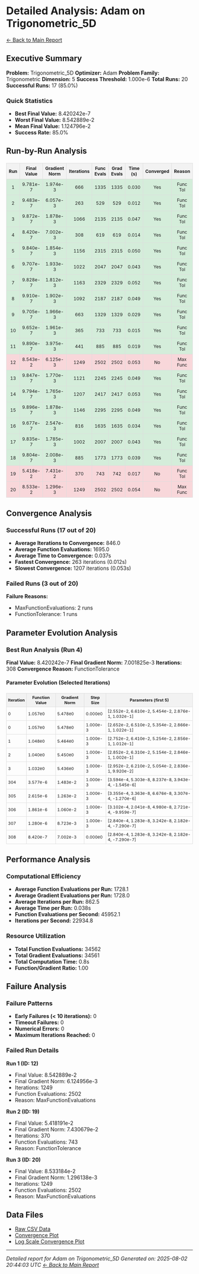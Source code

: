 # Detailed Analysis: Adam on Trigonometric_5D
[← Back to Main Report](benchmark_report.md)
## Executive Summary
**Problem:** Trigonometric_5D
**Optimizer:** Adam
**Problem Family:** Trigonometric
**Dimension:** 5
**Success Threshold:** 1.000e-6
**Total Runs:** 20
**Successful Runs:** 17 (85.0%)

### Quick Statistics
* **Best Final Value:** 8.420242e-7
* **Worst Final Value:** 8.542889e-2
* **Mean Final Value:** 1.124796e-2
* **Success Rate:** 85.0%


## Run-by-Run Analysis
<table style="border-collapse: collapse; width: 100%; margin: 20px 0; font-size: 12px;">
<tr style="background-color: #f2f2f2;">
<th style="border: 1px solid #ddd; padding: 6px; text-align: center;">Run</th>
<th style="border: 1px solid #ddd; padding: 6px; text-align: center;">Final Value</th>
<th style="border: 1px solid #ddd; padding: 6px; text-align: center;">Gradient Norm</th>
<th style="border: 1px solid #ddd; padding: 6px; text-align: center;">Iterations</th>
<th style="border: 1px solid #ddd; padding: 6px; text-align: center;">Func Evals</th>
<th style="border: 1px solid #ddd; padding: 6px; text-align: center;">Grad Evals</th>
<th style="border: 1px solid #ddd; padding: 6px; text-align: center;">Time (s)</th>
<th style="border: 1px solid #ddd; padding: 6px; text-align: center;">Converged</th>
<th style="border: 1px solid #ddd; padding: 6px; text-align: center;">Reason</th>
</tr>
<tr style="background-color: #d4edda;">
<td style="border: 1px solid #ddd; padding: 6px; text-align: center;">1</td>
<td style="border: 1px solid #ddd; padding: 6px; text-align: center;">9.781e-7</td>
<td style="border: 1px solid #ddd; padding: 6px; text-align: center;">1.974e-3</td>
<td style="border: 1px solid #ddd; padding: 6px; text-align: center;">666</td>
<td style="border: 1px solid #ddd; padding: 6px; text-align: center;">1335</td>
<td style="border: 1px solid #ddd; padding: 6px; text-align: center;">1335</td>
<td style="border: 1px solid #ddd; padding: 6px; text-align: center;">0.030</td>
<td style="border: 1px solid #ddd; padding: 6px; text-align: center;">Yes</td>
<td style="border: 1px solid #ddd; padding: 6px; text-align: center;">Func Tol</td>
</tr>
<tr style="background-color: #d4edda;">
<td style="border: 1px solid #ddd; padding: 6px; text-align: center;">2</td>
<td style="border: 1px solid #ddd; padding: 6px; text-align: center;">9.483e-7</td>
<td style="border: 1px solid #ddd; padding: 6px; text-align: center;">6.057e-3</td>
<td style="border: 1px solid #ddd; padding: 6px; text-align: center;">263</td>
<td style="border: 1px solid #ddd; padding: 6px; text-align: center;">529</td>
<td style="border: 1px solid #ddd; padding: 6px; text-align: center;">529</td>
<td style="border: 1px solid #ddd; padding: 6px; text-align: center;">0.012</td>
<td style="border: 1px solid #ddd; padding: 6px; text-align: center;">Yes</td>
<td style="border: 1px solid #ddd; padding: 6px; text-align: center;">Func Tol</td>
</tr>
<tr style="background-color: #d4edda;">
<td style="border: 1px solid #ddd; padding: 6px; text-align: center;">3</td>
<td style="border: 1px solid #ddd; padding: 6px; text-align: center;">9.872e-7</td>
<td style="border: 1px solid #ddd; padding: 6px; text-align: center;">1.878e-3</td>
<td style="border: 1px solid #ddd; padding: 6px; text-align: center;">1066</td>
<td style="border: 1px solid #ddd; padding: 6px; text-align: center;">2135</td>
<td style="border: 1px solid #ddd; padding: 6px; text-align: center;">2135</td>
<td style="border: 1px solid #ddd; padding: 6px; text-align: center;">0.047</td>
<td style="border: 1px solid #ddd; padding: 6px; text-align: center;">Yes</td>
<td style="border: 1px solid #ddd; padding: 6px; text-align: center;">Func Tol</td>
</tr>
<tr style="background-color: #d4edda;">
<td style="border: 1px solid #ddd; padding: 6px; text-align: center;">4</td>
<td style="border: 1px solid #ddd; padding: 6px; text-align: center;">8.420e-7</td>
<td style="border: 1px solid #ddd; padding: 6px; text-align: center;">7.002e-3</td>
<td style="border: 1px solid #ddd; padding: 6px; text-align: center;">308</td>
<td style="border: 1px solid #ddd; padding: 6px; text-align: center;">619</td>
<td style="border: 1px solid #ddd; padding: 6px; text-align: center;">619</td>
<td style="border: 1px solid #ddd; padding: 6px; text-align: center;">0.014</td>
<td style="border: 1px solid #ddd; padding: 6px; text-align: center;">Yes</td>
<td style="border: 1px solid #ddd; padding: 6px; text-align: center;">Func Tol</td>
</tr>
<tr style="background-color: #d4edda;">
<td style="border: 1px solid #ddd; padding: 6px; text-align: center;">5</td>
<td style="border: 1px solid #ddd; padding: 6px; text-align: center;">9.840e-7</td>
<td style="border: 1px solid #ddd; padding: 6px; text-align: center;">1.854e-3</td>
<td style="border: 1px solid #ddd; padding: 6px; text-align: center;">1156</td>
<td style="border: 1px solid #ddd; padding: 6px; text-align: center;">2315</td>
<td style="border: 1px solid #ddd; padding: 6px; text-align: center;">2315</td>
<td style="border: 1px solid #ddd; padding: 6px; text-align: center;">0.050</td>
<td style="border: 1px solid #ddd; padding: 6px; text-align: center;">Yes</td>
<td style="border: 1px solid #ddd; padding: 6px; text-align: center;">Func Tol</td>
</tr>
<tr style="background-color: #d4edda;">
<td style="border: 1px solid #ddd; padding: 6px; text-align: center;">6</td>
<td style="border: 1px solid #ddd; padding: 6px; text-align: center;">9.707e-7</td>
<td style="border: 1px solid #ddd; padding: 6px; text-align: center;">1.933e-3</td>
<td style="border: 1px solid #ddd; padding: 6px; text-align: center;">1022</td>
<td style="border: 1px solid #ddd; padding: 6px; text-align: center;">2047</td>
<td style="border: 1px solid #ddd; padding: 6px; text-align: center;">2047</td>
<td style="border: 1px solid #ddd; padding: 6px; text-align: center;">0.043</td>
<td style="border: 1px solid #ddd; padding: 6px; text-align: center;">Yes</td>
<td style="border: 1px solid #ddd; padding: 6px; text-align: center;">Func Tol</td>
</tr>
<tr style="background-color: #d4edda;">
<td style="border: 1px solid #ddd; padding: 6px; text-align: center;">7</td>
<td style="border: 1px solid #ddd; padding: 6px; text-align: center;">9.828e-7</td>
<td style="border: 1px solid #ddd; padding: 6px; text-align: center;">1.812e-3</td>
<td style="border: 1px solid #ddd; padding: 6px; text-align: center;">1163</td>
<td style="border: 1px solid #ddd; padding: 6px; text-align: center;">2329</td>
<td style="border: 1px solid #ddd; padding: 6px; text-align: center;">2329</td>
<td style="border: 1px solid #ddd; padding: 6px; text-align: center;">0.052</td>
<td style="border: 1px solid #ddd; padding: 6px; text-align: center;">Yes</td>
<td style="border: 1px solid #ddd; padding: 6px; text-align: center;">Func Tol</td>
</tr>
<tr style="background-color: #d4edda;">
<td style="border: 1px solid #ddd; padding: 6px; text-align: center;">8</td>
<td style="border: 1px solid #ddd; padding: 6px; text-align: center;">9.910e-7</td>
<td style="border: 1px solid #ddd; padding: 6px; text-align: center;">1.902e-3</td>
<td style="border: 1px solid #ddd; padding: 6px; text-align: center;">1092</td>
<td style="border: 1px solid #ddd; padding: 6px; text-align: center;">2187</td>
<td style="border: 1px solid #ddd; padding: 6px; text-align: center;">2187</td>
<td style="border: 1px solid #ddd; padding: 6px; text-align: center;">0.049</td>
<td style="border: 1px solid #ddd; padding: 6px; text-align: center;">Yes</td>
<td style="border: 1px solid #ddd; padding: 6px; text-align: center;">Func Tol</td>
</tr>
<tr style="background-color: #d4edda;">
<td style="border: 1px solid #ddd; padding: 6px; text-align: center;">9</td>
<td style="border: 1px solid #ddd; padding: 6px; text-align: center;">9.705e-7</td>
<td style="border: 1px solid #ddd; padding: 6px; text-align: center;">1.966e-3</td>
<td style="border: 1px solid #ddd; padding: 6px; text-align: center;">663</td>
<td style="border: 1px solid #ddd; padding: 6px; text-align: center;">1329</td>
<td style="border: 1px solid #ddd; padding: 6px; text-align: center;">1329</td>
<td style="border: 1px solid #ddd; padding: 6px; text-align: center;">0.029</td>
<td style="border: 1px solid #ddd; padding: 6px; text-align: center;">Yes</td>
<td style="border: 1px solid #ddd; padding: 6px; text-align: center;">Func Tol</td>
</tr>
<tr style="background-color: #d4edda;">
<td style="border: 1px solid #ddd; padding: 6px; text-align: center;">10</td>
<td style="border: 1px solid #ddd; padding: 6px; text-align: center;">9.652e-7</td>
<td style="border: 1px solid #ddd; padding: 6px; text-align: center;">1.961e-3</td>
<td style="border: 1px solid #ddd; padding: 6px; text-align: center;">365</td>
<td style="border: 1px solid #ddd; padding: 6px; text-align: center;">733</td>
<td style="border: 1px solid #ddd; padding: 6px; text-align: center;">733</td>
<td style="border: 1px solid #ddd; padding: 6px; text-align: center;">0.015</td>
<td style="border: 1px solid #ddd; padding: 6px; text-align: center;">Yes</td>
<td style="border: 1px solid #ddd; padding: 6px; text-align: center;">Func Tol</td>
</tr>
<tr style="background-color: #d4edda;">
<td style="border: 1px solid #ddd; padding: 6px; text-align: center;">11</td>
<td style="border: 1px solid #ddd; padding: 6px; text-align: center;">9.890e-7</td>
<td style="border: 1px solid #ddd; padding: 6px; text-align: center;">3.975e-3</td>
<td style="border: 1px solid #ddd; padding: 6px; text-align: center;">441</td>
<td style="border: 1px solid #ddd; padding: 6px; text-align: center;">885</td>
<td style="border: 1px solid #ddd; padding: 6px; text-align: center;">885</td>
<td style="border: 1px solid #ddd; padding: 6px; text-align: center;">0.019</td>
<td style="border: 1px solid #ddd; padding: 6px; text-align: center;">Yes</td>
<td style="border: 1px solid #ddd; padding: 6px; text-align: center;">Func Tol</td>
</tr>
<tr style="background-color: #f8d7da;">
<td style="border: 1px solid #ddd; padding: 6px; text-align: center;">12</td>
<td style="border: 1px solid #ddd; padding: 6px; text-align: center;">8.543e-2</td>
<td style="border: 1px solid #ddd; padding: 6px; text-align: center;">6.125e-3</td>
<td style="border: 1px solid #ddd; padding: 6px; text-align: center;">1249</td>
<td style="border: 1px solid #ddd; padding: 6px; text-align: center;">2502</td>
<td style="border: 1px solid #ddd; padding: 6px; text-align: center;">2502</td>
<td style="border: 1px solid #ddd; padding: 6px; text-align: center;">0.053</td>
<td style="border: 1px solid #ddd; padding: 6px; text-align: center;">No</td>
<td style="border: 1px solid #ddd; padding: 6px; text-align: center;">Max Func</td>
</tr>
<tr style="background-color: #d4edda;">
<td style="border: 1px solid #ddd; padding: 6px; text-align: center;">13</td>
<td style="border: 1px solid #ddd; padding: 6px; text-align: center;">9.847e-7</td>
<td style="border: 1px solid #ddd; padding: 6px; text-align: center;">1.770e-3</td>
<td style="border: 1px solid #ddd; padding: 6px; text-align: center;">1121</td>
<td style="border: 1px solid #ddd; padding: 6px; text-align: center;">2245</td>
<td style="border: 1px solid #ddd; padding: 6px; text-align: center;">2245</td>
<td style="border: 1px solid #ddd; padding: 6px; text-align: center;">0.049</td>
<td style="border: 1px solid #ddd; padding: 6px; text-align: center;">Yes</td>
<td style="border: 1px solid #ddd; padding: 6px; text-align: center;">Func Tol</td>
</tr>
<tr style="background-color: #d4edda;">
<td style="border: 1px solid #ddd; padding: 6px; text-align: center;">14</td>
<td style="border: 1px solid #ddd; padding: 6px; text-align: center;">9.794e-7</td>
<td style="border: 1px solid #ddd; padding: 6px; text-align: center;">1.765e-3</td>
<td style="border: 1px solid #ddd; padding: 6px; text-align: center;">1207</td>
<td style="border: 1px solid #ddd; padding: 6px; text-align: center;">2417</td>
<td style="border: 1px solid #ddd; padding: 6px; text-align: center;">2417</td>
<td style="border: 1px solid #ddd; padding: 6px; text-align: center;">0.053</td>
<td style="border: 1px solid #ddd; padding: 6px; text-align: center;">Yes</td>
<td style="border: 1px solid #ddd; padding: 6px; text-align: center;">Func Tol</td>
</tr>
<tr style="background-color: #d4edda;">
<td style="border: 1px solid #ddd; padding: 6px; text-align: center;">15</td>
<td style="border: 1px solid #ddd; padding: 6px; text-align: center;">9.896e-7</td>
<td style="border: 1px solid #ddd; padding: 6px; text-align: center;">1.878e-3</td>
<td style="border: 1px solid #ddd; padding: 6px; text-align: center;">1146</td>
<td style="border: 1px solid #ddd; padding: 6px; text-align: center;">2295</td>
<td style="border: 1px solid #ddd; padding: 6px; text-align: center;">2295</td>
<td style="border: 1px solid #ddd; padding: 6px; text-align: center;">0.049</td>
<td style="border: 1px solid #ddd; padding: 6px; text-align: center;">Yes</td>
<td style="border: 1px solid #ddd; padding: 6px; text-align: center;">Func Tol</td>
</tr>
<tr style="background-color: #d4edda;">
<td style="border: 1px solid #ddd; padding: 6px; text-align: center;">16</td>
<td style="border: 1px solid #ddd; padding: 6px; text-align: center;">9.677e-7</td>
<td style="border: 1px solid #ddd; padding: 6px; text-align: center;">2.547e-3</td>
<td style="border: 1px solid #ddd; padding: 6px; text-align: center;">816</td>
<td style="border: 1px solid #ddd; padding: 6px; text-align: center;">1635</td>
<td style="border: 1px solid #ddd; padding: 6px; text-align: center;">1635</td>
<td style="border: 1px solid #ddd; padding: 6px; text-align: center;">0.034</td>
<td style="border: 1px solid #ddd; padding: 6px; text-align: center;">Yes</td>
<td style="border: 1px solid #ddd; padding: 6px; text-align: center;">Func Tol</td>
</tr>
<tr style="background-color: #d4edda;">
<td style="border: 1px solid #ddd; padding: 6px; text-align: center;">17</td>
<td style="border: 1px solid #ddd; padding: 6px; text-align: center;">9.835e-7</td>
<td style="border: 1px solid #ddd; padding: 6px; text-align: center;">1.785e-3</td>
<td style="border: 1px solid #ddd; padding: 6px; text-align: center;">1002</td>
<td style="border: 1px solid #ddd; padding: 6px; text-align: center;">2007</td>
<td style="border: 1px solid #ddd; padding: 6px; text-align: center;">2007</td>
<td style="border: 1px solid #ddd; padding: 6px; text-align: center;">0.043</td>
<td style="border: 1px solid #ddd; padding: 6px; text-align: center;">Yes</td>
<td style="border: 1px solid #ddd; padding: 6px; text-align: center;">Func Tol</td>
</tr>
<tr style="background-color: #d4edda;">
<td style="border: 1px solid #ddd; padding: 6px; text-align: center;">18</td>
<td style="border: 1px solid #ddd; padding: 6px; text-align: center;">9.804e-7</td>
<td style="border: 1px solid #ddd; padding: 6px; text-align: center;">2.008e-3</td>
<td style="border: 1px solid #ddd; padding: 6px; text-align: center;">885</td>
<td style="border: 1px solid #ddd; padding: 6px; text-align: center;">1773</td>
<td style="border: 1px solid #ddd; padding: 6px; text-align: center;">1773</td>
<td style="border: 1px solid #ddd; padding: 6px; text-align: center;">0.039</td>
<td style="border: 1px solid #ddd; padding: 6px; text-align: center;">Yes</td>
<td style="border: 1px solid #ddd; padding: 6px; text-align: center;">Func Tol</td>
</tr>
<tr style="background-color: #f8d7da;">
<td style="border: 1px solid #ddd; padding: 6px; text-align: center;">19</td>
<td style="border: 1px solid #ddd; padding: 6px; text-align: center;">5.418e-2</td>
<td style="border: 1px solid #ddd; padding: 6px; text-align: center;">7.431e-2</td>
<td style="border: 1px solid #ddd; padding: 6px; text-align: center;">370</td>
<td style="border: 1px solid #ddd; padding: 6px; text-align: center;">743</td>
<td style="border: 1px solid #ddd; padding: 6px; text-align: center;">742</td>
<td style="border: 1px solid #ddd; padding: 6px; text-align: center;">0.017</td>
<td style="border: 1px solid #ddd; padding: 6px; text-align: center;">No</td>
<td style="border: 1px solid #ddd; padding: 6px; text-align: center;">Func Tol</td>
</tr>
<tr style="background-color: #f8d7da;">
<td style="border: 1px solid #ddd; padding: 6px; text-align: center;">20</td>
<td style="border: 1px solid #ddd; padding: 6px; text-align: center;">8.533e-2</td>
<td style="border: 1px solid #ddd; padding: 6px; text-align: center;">1.296e-3</td>
<td style="border: 1px solid #ddd; padding: 6px; text-align: center;">1249</td>
<td style="border: 1px solid #ddd; padding: 6px; text-align: center;">2502</td>
<td style="border: 1px solid #ddd; padding: 6px; text-align: center;">2502</td>
<td style="border: 1px solid #ddd; padding: 6px; text-align: center;">0.054</td>
<td style="border: 1px solid #ddd; padding: 6px; text-align: center;">No</td>
<td style="border: 1px solid #ddd; padding: 6px; text-align: center;">Max Func</td>
</tr>
</table>

## Convergence Analysis

### Successful Runs (17 out of 20)

* **Average Iterations to Convergence:** 846.0
* **Average Function Evaluations:** 1695.0
* **Average Time to Convergence:** 0.037s
* **Fastest Convergence:** 263 iterations (0.012s)
* **Slowest Convergence:** 1207 iterations (0.053s)

### Failed Runs (3 out of 20)

**Failure Reasons:**
- MaxFunctionEvaluations: 2 runs
- FunctionTolerance: 1 runs

## Parameter Evolution Analysis

### Best Run Analysis (Run 4)
**Final Value:** 8.420242e-7
**Final Gradient Norm:** 7.001825e-3
**Iterations:** 308
**Convergence Reason:** FunctionTolerance

#### Parameter Evolution (Selected Iterations)

<table style="border-collapse: collapse; width: 100%; margin: 20px 0; font-size: 11px;">
<tr style="background-color: #f2f2f2;">
<th style="border: 1px solid #ddd; padding: 4px;">Iteration</th>
<th style="border: 1px solid #ddd; padding: 4px;">Function Value</th>
<th style="border: 1px solid #ddd; padding: 4px;">Gradient Norm</th>
<th style="border: 1px solid #ddd; padding: 4px;">Step Size</th>
<th style="border: 1px solid #ddd; padding: 4px;">Parameters (first 5)</th>
</tr>
<tr><td style="border: 1px solid #ddd; padding: 4px;">0</td><td style="border: 1px solid #ddd; padding: 4px;">1.057e0</td><td style="border: 1px solid #ddd; padding: 4px;">5.478e0</td><td style="border: 1px solid #ddd; padding: 4px;">0.000e0</td><td style="border: 1px solid #ddd; padding: 4px;">[2.552e-2, 6.610e-2, 5.454e-2, 2.876e-1, 1.032e-1]</td></tr>
<tr><td style="border: 1px solid #ddd; padding: 4px;">0</td><td style="border: 1px solid #ddd; padding: 4px;">1.057e0</td><td style="border: 1px solid #ddd; padding: 4px;">5.478e0</td><td style="border: 1px solid #ddd; padding: 4px;">1.000e-3</td><td style="border: 1px solid #ddd; padding: 4px;">[2.652e-2, 6.510e-2, 5.354e-2, 2.866e-1, 1.022e-1]</td></tr>
<tr><td style="border: 1px solid #ddd; padding: 4px;">1</td><td style="border: 1px solid #ddd; padding: 4px;">1.048e0</td><td style="border: 1px solid #ddd; padding: 4px;">5.464e0</td><td style="border: 1px solid #ddd; padding: 4px;">1.000e-3</td><td style="border: 1px solid #ddd; padding: 4px;">[2.752e-2, 6.410e-2, 5.254e-2, 2.856e-1, 1.012e-1]</td></tr>
<tr><td style="border: 1px solid #ddd; padding: 4px;">2</td><td style="border: 1px solid #ddd; padding: 4px;">1.040e0</td><td style="border: 1px solid #ddd; padding: 4px;">5.450e0</td><td style="border: 1px solid #ddd; padding: 4px;">1.000e-3</td><td style="border: 1px solid #ddd; padding: 4px;">[2.852e-2, 6.310e-2, 5.154e-2, 2.846e-1, 1.002e-1]</td></tr>
<tr><td style="border: 1px solid #ddd; padding: 4px;">3</td><td style="border: 1px solid #ddd; padding: 4px;">1.032e0</td><td style="border: 1px solid #ddd; padding: 4px;">5.436e0</td><td style="border: 1px solid #ddd; padding: 4px;">1.000e-3</td><td style="border: 1px solid #ddd; padding: 4px;">[2.952e-2, 6.210e-2, 5.054e-2, 2.836e-1, 9.920e-2]</td></tr>
<tr><td style="border: 1px solid #ddd; padding: 4px;">304</td><td style="border: 1px solid #ddd; padding: 4px;">3.577e-6</td><td style="border: 1px solid #ddd; padding: 4px;">1.483e-2</td><td style="border: 1px solid #ddd; padding: 4px;">1.000e-3</td><td style="border: 1px solid #ddd; padding: 4px;">[3.594e-4, 5.303e-8, 8.237e-8, 3.943e-4, -1.545e-6]</td></tr>
<tr><td style="border: 1px solid #ddd; padding: 4px;">305</td><td style="border: 1px solid #ddd; padding: 4px;">2.615e-6</td><td style="border: 1px solid #ddd; padding: 4px;">1.263e-2</td><td style="border: 1px solid #ddd; padding: 4px;">1.000e-3</td><td style="border: 1px solid #ddd; padding: 4px;">[3.355e-4, 3.363e-8, 6.676e-8, 3.307e-4, -1.270e-6]</td></tr>
<tr><td style="border: 1px solid #ddd; padding: 4px;">306</td><td style="border: 1px solid #ddd; padding: 4px;">1.861e-6</td><td style="border: 1px solid #ddd; padding: 4px;">1.060e-2</td><td style="border: 1px solid #ddd; padding: 4px;">1.000e-3</td><td style="border: 1px solid #ddd; padding: 4px;">[3.102e-4, 2.041e-8, 4.980e-8, 2.721e-4, -9.959e-7]</td></tr>
<tr><td style="border: 1px solid #ddd; padding: 4px;">307</td><td style="border: 1px solid #ddd; padding: 4px;">1.280e-6</td><td style="border: 1px solid #ddd; padding: 4px;">8.723e-3</td><td style="border: 1px solid #ddd; padding: 4px;">1.000e-3</td><td style="border: 1px solid #ddd; padding: 4px;">[2.840e-4, 1.283e-8, 3.242e-8, 2.182e-4, -7.290e-7]</td></tr>
<tr><td style="border: 1px solid #ddd; padding: 4px;">308</td><td style="border: 1px solid #ddd; padding: 4px;">8.420e-7</td><td style="border: 1px solid #ddd; padding: 4px;">7.002e-3</td><td style="border: 1px solid #ddd; padding: 4px;">0.000e0</td><td style="border: 1px solid #ddd; padding: 4px;">[2.840e-4, 1.283e-8, 3.242e-8, 2.182e-4, -7.290e-7]</td></tr>
</table>

## Performance Analysis

### Computational Efficiency
- **Average Function Evaluations per Run:** 1728.1
- **Average Gradient Evaluations per Run:** 1728.0
- **Average Iterations per Run:** 862.5
- **Average Time per Run:** 0.038s
- **Function Evaluations per Second:** 45952.1
- **Iterations per Second:** 22934.8
### Resource Utilization
- **Total Function Evaluations:** 34562
- **Total Gradient Evaluations:** 34561
- **Total Computation Time:** 0.8s
- **Function/Gradient Ratio:** 1.00
## Failure Analysis

### Failure Patterns
- **Early Failures (< 10 iterations):** 0
- **Timeout Failures:** 0
- **Numerical Errors:** 0
- **Maximum Iterations Reached:** 0
### Failed Run Details

**Run 1 (ID: 12)**
- Final Value: 8.542889e-2
- Final Gradient Norm: 6.124956e-3
- Iterations: 1249
- Function Evaluations: 2502
- Reason: MaxFunctionEvaluations

**Run 2 (ID: 19)**
- Final Value: 5.418191e-2
- Final Gradient Norm: 7.430679e-2
- Iterations: 370
- Function Evaluations: 743
- Reason: FunctionTolerance

**Run 3 (ID: 20)**
- Final Value: 8.533184e-2
- Final Gradient Norm: 1.296138e-3
- Iterations: 1249
- Function Evaluations: 2502
- Reason: MaxFunctionEvaluations



## Data Files
* [Raw CSV Data](../data/problems/Trigonometric_5D_results.csv)
* [Convergence Plot](../plots/Trigonometric_5D.png)
* [Log Scale Convergence Plot](../plots/Trigonometric_5D_log.png)


---
*Detailed report for Adam on Trigonometric_5D*
*Generated on: 2025-08-02 20:44:03 UTC*
*[← Back to Main Report](../benchmark_report.md)*
